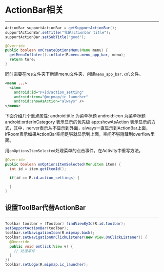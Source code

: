 # ActionBar相关
***
```java
ActionBar supportActionBar = getSupportActionBar();
supportActionBar.setTitle("我是actionbar title");
supportActionBar.setSubTitle("good");

@Override
public boolean onCreateOptionsMenu(Menu menu) {
  getMenuInflater().inflate(R.menu.menu_app_bar, menu);
  return ture;
}
```

同时需要在res文件夹下新建menu文件夹，创建`menu_app_bar.xml`文件。

```xml
<menu ...>
  <item
    android:id="@+id/action_setting"
    android:icon="@mipmap/ic_launcher"
    android:showAsAction="always" />
</menu>
```
下面介绍几个重点属性:
android:title 为菜单标题
android:icon 为菜单标题
android:orderInCategory 表示显示的优先级
app:showAsAction 表示显示的方式，其中，nerver表示从不显示到外面，always一直显示到ActionBar上面，ifRoom表示如果ActionBar空间足够就显示到上面，空间不够隐藏到overflow里面。

用`onOptionsItemSelected`处理菜单的点击事件，在Activity中重写方法。

```java
@Override
public boolean onOptionsItemSelected(MenuItem item) {
  int id = item.getItemId();

  if(id == R.id.action_settings) {

  }
}
```

## 设置ToolBar代替ActionBar
***
```java
Toolbar toolbar = (Toolbar) findViewById(R.id.toolbar);
setSupportActionBar(toolbar);
toolbar.setNavigationIcon(R.mipmap.back);
toolbar.setNavigationOnClickListener(new View.OnClickListener() {
  @Override
  public void onClick(View v) {
    // 处理事件
  }
})
toolbar.setLogo(R.mipmap.ic_launcher);
```
